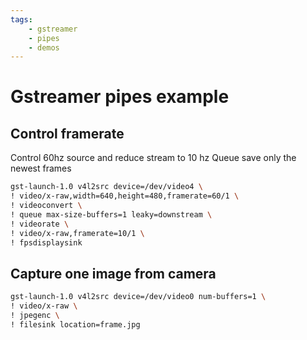 ```yaml
---
tags:
    - gstreamer
    - pipes
    - demos
---
```


# Gstreamer pipes example

## Control framerate
Control 60hz source and reduce stream to 10 hz
Queue save only the newest frames


```bash
gst-launch-1.0 v4l2src device=/dev/video4 \
! video/x-raw,width=640,height=480,framerate=60/1 \
! videoconvert \
! queue max-size-buffers=1 leaky=downstream \
! videorate \
! video/x-raw,framerate=10/1 \
! fpsdisplaysink
```

## Capture one image from camera

```bash
gst-launch-1.0 v4l2src device=/dev/video0 num-buffers=1 \
! video/x-raw \
! jpegenc \
! filesink location=frame.jpg
```